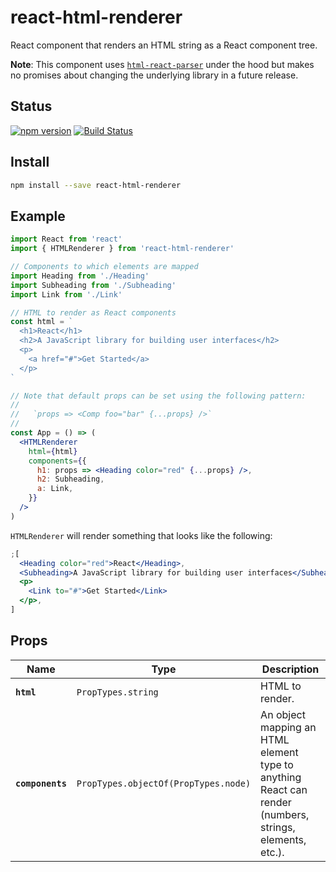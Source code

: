 # react-html-renderer

React component that renders an HTML string as a React component tree.

**Note**: This component uses [`html-react-parser`][html-react-parser] under
the hood but makes no promises about changing the underlying library in a
future release.

## Status

[![npm version](https://badge.fury.io/js/react-html-renderer.svg)](http://badge.fury.io/js/react-html-renderer)
[![Build Status](https://travis-ci.com/angeloashmore/react-html-renderer.svg?branch=master)](https://travis-ci.com/angeloashmore/react-html-renderer)

## Install

```sh
npm install --save react-html-renderer
```

## Example

```jsx
import React from 'react'
import { HTMLRenderer } from 'react-html-renderer'

// Components to which elements are mapped
import Heading from './Heading'
import Subheading from './Subheading'
import Link from './Link'

// HTML to render as React components
const html = `
  <h1>React</h1>
  <h2>A JavaScript library for building user interfaces</h2>
  <p>
    <a href="#">Get Started</a>
  </p>
`

// Note that default props can be set using the following pattern:
//
//   `props => <Comp foo="bar" {...props} />`
//
const App = () => (
  <HTMLRenderer
    html={html}
    components={{
      h1: props => <Heading color="red" {...props} />,
      h2: Subheading,
      a: Link,
    }}
  />
)
```

`HTMLRenderer` will render something that looks like the following:

```jsx
;[
  <Heading color="red">React</Heading>,
  <Subheading>A JavaScript library for building user interfaces</Subheading>,
  <p>
    <Link to="#">Get Started</Link>
  </p>,
]
```

## Props

| Name             | Type                                 | Description                                                                                             |
| ---------------- | ------------------------------------ | ------------------------------------------------------------------------------------------------------- |
| **`html`**       | `PropTypes.string`                   | HTML to render.                                                                                         |
| **`components`** | `PropTypes.objectOf(PropTypes.node)` | An object mapping an HTML element type to anything React can render (numbers, strings, elements, etc.). |

[html-react-parser]: https://github.com/remarkablemark/html-react-parser
